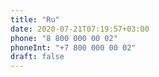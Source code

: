 ```yaml
---
title: "Ru"
date: 2020-07-21T07:19:57+03:00
phone: "8 800 000 00 02"
phoneInt: "+7 800 000 00 02"
draft: false 
---
```


